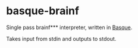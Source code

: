 # basque-brainf
Single pass brainf*** interpreter, written in [Basque](https://github.com/nikolashn/basque).

Takes input from stdin and outputs to stdout.
